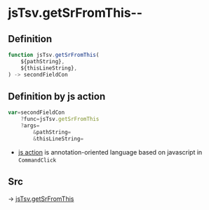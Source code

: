 # jsTsv.getSrFromThis--

## Definition

```js.js
function jsTsv.getSrFromThis(
	${pathString},
	${thisLineString},
) -> secondFieldCon
```


## Definition by js action

```js.js
var=secondFieldCon
	?func=jsTsv.getSrFromThis
	?args=
		&pathString=
		&thisLineString=
```

- [js action](#) is annotation-oriented language based on javascript in `CommandClick`

## Src

-> [jsTsv.getSrFromThis](https://github.com/puutaro/CommandClick/blob/master/app/src/main/java/com/puutaro/commandclick/fragment_lib/terminal_fragment/js_interface/tsv/JsTsv.kt#L56)


